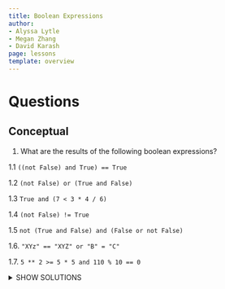 ```yaml
---
title: Boolean Expressions
author:
- Alyssa Lytle
- Megan Zhang
- David Karash
page: lessons
template: overview
---
```


# Questions

## Conceptual

1. What are the results of the following boolean expressions?

  1.1 `((not False) and True) == True`

  1.2 `(not False) or (True and False)`

  1.3 `True and (7 < 3 * 4 / 6)`

  1.4 `(not False) != True`

  1.5 `not (True and False) and (False or not False)`

  1.6. `"XYz" == "XYZ" or "B" = "C"`

  1.7. `5 ** 2 >= 5 * 5 and 110 % 10 == 0`

<details>
<summary>SHOW SOLUTIONS</summary>

1.1. `True`

1.2. `True`

1.3. `False`

1.4. `False`

1.5. `True`

1.6. `False`

1.7. `True`

</details>

&nbsp;

<!-- [solutions](#conceptual-solutions) -->

<!-- # Solutions

## Conceptual Solutions

1. `True`  
2. `True`  
3. `False`  
4. `False`  
5. `True` -->